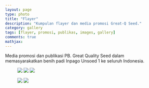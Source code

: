 ```yaml
---
layout: page
type: photo
title: "Flayer"
description: "Kumpulan flayer dan media promosi Great-Q Seed."
category: gallery
tags: [flayer, promosi, publikas, images, gallery]
comments: true
mathjax: 
---
```

Media promosi dan publikasi PB. Great Quality Seed dalam memasyarakatkan benih padi Inpago Unsoed 1 ke seluruh Indonesia.

<figure class="third">
	<a class="image-popup" href="{{ site.url }}/assets/images/flayer/flayer_iu1.jpg"><img src="{{ site.url }}/assets/images/flayer/flayer_iu1.jpg"></a>
	<a class="image-popup" href="{{ site.url }}/assets/images/flayer/flayer_iu12.jpg"><img src="{{ site.url }}/assets/images/flayer/flayer_iu12.jpg"></a>
	<a class="image-popup" href="{{ site.url }}/assets/images/flayer/flayer_iu13.jpg"><img src="{{ site.url }}/assets/images/flayer/flayer_iu13.jpg"></a>
</figure>
<figure class="two">
	<a class="image-popup" href="{{ site.url }}/assets/images/flayer/flayer_iu14.jpg"><img src="{{ site.url }}/assets/images/flayer/flayer_iu14.jpg"></a>
	<a class="image-popup" href="{{ site.url }}/assets/images/flayer/flayer_iu15.jpg"><img src="{{ site.url }}/assets/images/flayer/flayer_iu15.jpg"></a>
</figure>